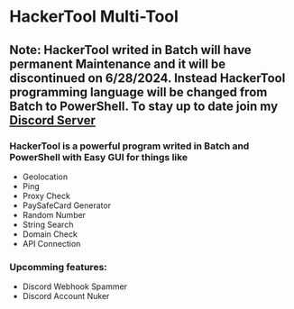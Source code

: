 # HackerTool Multi-Tool
## Note: HackerTool writed in Batch will have permanent Maintenance and it will be discontinued on 6/28/2024. Instead HackerTool programming language will be changed from Batch to PowerShell. To stay up to date join my [Discord Server](https://discord.gg/mfuzjVbPKv)
### HackerTool is a powerful program writed in Batch and PowerShell with Easy GUI for things like
- Geolocation
- Ping
- Proxy Check
- PaySafeCard Generator
- Random Number
- String Search
- Domain Check
- API Connection
### Upcomming features:
- Discord Webhook Spammer
- Discord Account Nuker

